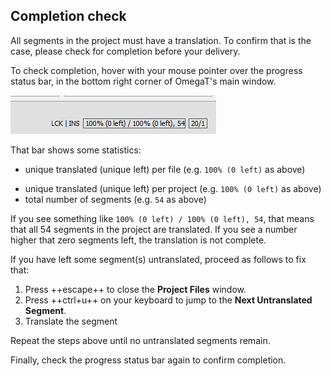 ## Completion check

All segments in the project must have a translation. To confirm that is the case, please check for completion before your delivery.

To check completion, hover with your mouse pointer over the progress status bar, in the bottom right corner of OmegaT's main window.

![](../_assets/img/progress-status.png)
<!-- @todo: red square around the figures -->

That bar shows some statistics: 

* unique translated (unique left) per file (e.g. `100% (0 left)` as above)
+ unique translated (unique left) per project (e.g. `100% (0 left)` as above)
+ total number of segments (e.g. `54` as above)
<!-- @todo: screenshot with labels showing what is what -->

If you see something like `100% (0 left) / 100% (0 left), 54`, that means that all 54 segments in the project are translated. If you see a number higher that zero segments left, the translation is not complete. 

If you have left some segment(s) untranslated, proceed as follows to fix that:

  1. Press ++escape++ to close the **Project Files** window.
  2. Press ++ctrl+u++ on your keyboard to jump to the __Next Untranslated Segment__. 
  3. Translate the segment

Repeat the steps above until no untranslated segments remain. 

Finally, check the progress status bar again to confirm completion.